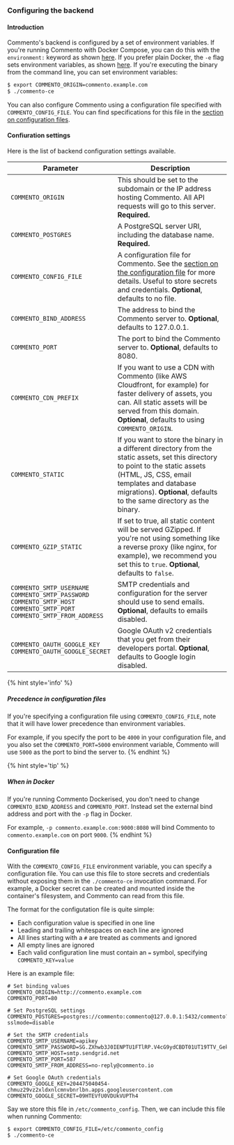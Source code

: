 ### Configuring the backend

#### Introduction

Commento's backend is configured by a set of environment variables. If you're running Commento with Docker Compose, you can do this with the `environment:` keyword as shown [here](installation-docker.md#with-docker-compose). If you prefer plain Docker, the `-e` flag sets environment variables, as shown [here](installation-docker.md#with-plain-docker). If you're executing the binary from the command line, you can set environment variables:

```bash
$ export COMMENTO_ORIGIN=commento.example.com
$ ./commento-ce
```

You can also configure Commento using a configuration file specified with `COMMENTO_CONFIG_FILE`. You can find specifications for this file in the [section on configuration files](#configuration-file).

#### Confiuration settings

Here is the list of backend configuration settings available.

| Parameter | Description |
|---|---|
| `COMMENTO_ORIGIN` | This should be set to the subdomain or the IP address hosting Commento. All API requests will go to this server. **Required.** |
| `COMMENTO_POSTGRES` | A PostgreSQL server URI, including the database name. **Required.** |
| `COMMENTO_CONFIG_FILE` | A configuration file for Commento. See the [section on the configuration file](#configuration-file) for more details. Useful to store secrets and credentials. **Optional**, defaults to no file. |
| `COMMENTO_BIND_ADDRESS` | The address to bind the Commento server to. **Optional**, defaults to 127.0.0.1. |
| `COMMENTO_PORT` | The port to bind the Commento server to. **Optional**, defaults to 8080. |
| `COMMENTO_CDN_PREFIX` | If you want to use a CDN with Commento (like AWS Cloudfront, for example) for faster delivery of assets, you can. All static assets will be served from this domain. **Optional**, defaults to using `COMMENTO_ORIGIN`. |
| `COMMENTO_STATIC` | If you want to store the binary in a different directory from the static assets, set this directory to point to the static assets (HTML, JS, CSS, email templates and database migrations). **Optional**, defaults to the same directory as the binary. |
| `COMMENTO_GZIP_STATIC` | If set to true, all static content will be served GZipped. If you're not using something like a reverse proxy (like nginx, for example), we recommend you set this to `true`. **Optional**, defaults to `false`. |
| `COMMENTO_SMTP_USERNAME`<br>`COMMENTO_SMTP_PASSWORD`<br>`COMMENTO_SMTP_HOST`<br>`COMMENTO_SMTP_PORT`<br>`COMMENTO_SMTP_FROM_ADDRESS` | SMTP credentials and configuration for the server should use to send emails. **Optional**, defaults to emails disabled. |
| `COMMENTO_OAUTH_GOOGLE_KEY`<br>`COMMENTO_OAUTH_GOOGLE_SECRET` | Google OAuth v2 credentials that you get from their developers portal. **Optional**, defaults to Google login disabled. |

{% hint style='info' %}
##### Precedence in configuration files

If you're specifying a configuration file using `COMMENTO_CONFIG_FILE`, note that it will have lower precedence than environment variables.

For example, if you specify the port to be `4000` in your configuration file, and you also set the `COMMENTO_PORT=5000` environment variable, Commento will use `5000` as the port to bind the server to.
{% endhint %}

{% hint style='tip' %}
##### When in Docker

If you're running Commento Dockerised, you don't need to change `COMMENTO_BIND_ADDRESS` and `COMMENTO_PORT`. Instead set the external bind address and port with the `-p` flag in Docker.

For example, `-p commento.example.com:9000:8080` will bind Commento to `commento.example.com` on port `9000`.
{% endhint %}

#### Configuration file

With the `COMMENTO_CONFIG_FILE` environment variable, you can specify a configuration file. You can use this file to store secrets and credentials without exposing them in the `./commento-ce` invocation command. For example, a Docker secret can be created and mounted inside the container's filesystem, and Commento can read from this file.

The format for the configutation file is quite simple:

 - Each configuration value is specified in one line
 - Leading and trailing whitespaces on each line are ignored
 - All lines starting with a `#` are treated as comments and ignored
 - All empty lines are ignored
 - Each valid configuration line must contain an `=` symbol, specifying `COMMENTO_KEY=value`

Here is an example file:

```
# Set binding values
COMMENTO_ORIGIN=http://commento.example.com
COMMENTO_PORT=80

# Set PostgreSQL settings
COMMENTO_POSTGRES=postgres://commento:commento@127.0.0.1:5432/commento?sslmode=disable

# Set the SMTP credentials
COMMENTO_SMTP_USERNAME=apikey
COMMENTO_SMTP_PASSWORD=SG.ZXhwb3J0IENPTU1FTlRP.V4cG9ydCBDT01UT19TTV_Geks1RFQ0ZUhoNXFdjlnL
COMMENTO_SMTP_HOST=smtp.sendgrid.net
COMMENTO_SMTP_PORT=587
COMMENTO_SMTP_FROM_ADDRESS=no-reply@commento.io

# Set Google OAuth credentials
COMMENTO_GOOGLE_KEY=204475040454-chmuz29vz2xldxnlcmnvbnrlbn.apps.googleusercontent.com
COMMENTO_GOOGLE_SECRET=09HTEVfU0VDUkVUPTh4
```

Say we store this file in `/etc/commento_config`. Then, we can include this file when running Commento:

```
$ export COMMENTO_CONFIG_FILE=/etc/commento_config
$ ./commento-ce
```
